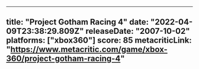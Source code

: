 
---
title: "Project Gotham Racing 4"
date: "2022-04-09T23:38:29.809Z"
releaseDate: "2007-10-02"
platforms: ["xbox360"]
score: 85
metacriticLink: "https://www.metacritic.com/game/xbox-360/project-gotham-racing-4"
---
